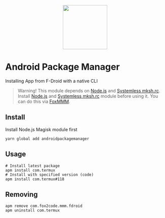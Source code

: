 [nodejs]: https://github.com/Magisk-Modules-Alt-Repo/node
[mkshrc]: https://github.com/Magisk-Modules-Alt-Repo/mkshrc
[foxmmm]: https://github.com/Fox2Code/FoxMagiskModuleManager

<p  align="center"><img width="140" src="https://dergoogler.com/avatars/988e860aaaf5496c5ec1d34f41e3abec?size=420"></p>

# Android Package Manager

Installing App from F-Droid with a native CLI

> Warning! This module depends on [Node.js][nodejs] and [Systemless mksh.rc][mkshrc]. Install [Node.js][nodejs] and [Systemless mksh.rc][mkshrc] module before using it. You can do this via [FoxMMM][foxmmm].

## Install

Install Node.js Magisk module first

```shell
yarn global add androidpackagemanager
```

## Usage

```shell
# Install latest package
apm install com.termux
# Install with specified version (code)
apm install com.termux#118
```

## Removing

```shell
apm remove com.fox2code.mmm.fdroid
apm uninstall com.termux
```
